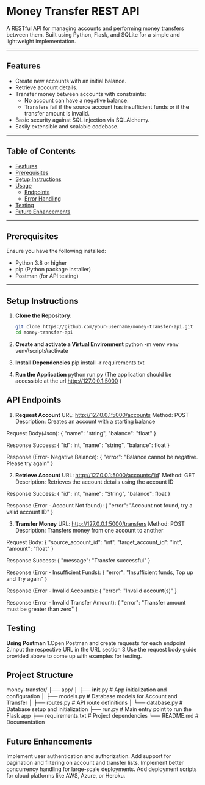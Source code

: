 # Money Transfer REST API

A RESTful API for managing accounts and performing money transfers between them. Built using Python, Flask, and SQLite for a simple and lightweight implementation.

---

## **Features**

- Create new accounts with an initial balance.
- Retrieve account details.
- Transfer money between accounts with constraints:
  - No account can have a negative balance.
  - Transfers fail if the source account has insufficient funds or if the transfer amount is invalid.
- Basic security against SQL injection via SQLAlchemy.
- Easily extensible and scalable codebase.

---

## **Table of Contents**

- [Features](#features)
- [Prerequisites](#prerequisites)
- [Setup Instructions](#setup-instructions)
- [Usage](#usage)
  - [Endpoints](#endpoints)
  - [Error Handling](#error-handling)
- [Testing](#testing)
- [Future Enhancements](#future-enhancements)

---

## **Prerequisites**

Ensure you have the following installed:
- Python 3.8 or higher
- pip (Python package installer)
- Postman (for API testing)

---

## **Setup Instructions**

1. **Clone the Repository**:
   ```bash
   git clone https://github.com/your-username/money-transfer-api.git
   cd money-transfer-api

2. **Create and activate a Virtual Environment**
    python -m venv venv
    venv\scripts\activate

3. **Install Dependencies**
    pip install -r requirements.txt

4. **Run the Application**
    python run.py
    (The application should be accessible at the url http://127.0.0.1:5000 )


## **API Endpoints**
1. **Request Account**
URL: http://127.0.0.1:5000/accounts
Method: POST 
Description: Creates an account with a starting balance

Request Body(Json):
 {
  "name": "string",
  "balance": "float"
}

Response Success:
{
  "id": int,
  "name": "string",
  "balance": float
}

Response (Error- Negative Balance):
{
  "error": "Balance cannot be negative. Please try again"
}

2. **Retrieve Account**
URL: http://127.0.0.1:5000/accounts/'id'
Method: GET
Description: Retrieves the account details using the account ID

Response Success:
{
  "id": int,
  "name": "String",
  "balance": float
}

Response (Error - Account Not found):
{
  "error": "Account not found, try a valid  account ID"
}

3. **Transfer Money**
URL: http://127.0.0.1:5000/transfers
Method: POST
Description: Transfers money from one account to another

Request Body:
{
  "source_account_id": "int",
  "target_account_id": "int",
  "amount": "float"
}

Response Success:
{
  "message": "Transfer successful"
}

Response (Error - Insufficient Funds):
{
  "error": "Insufficient funds, Top up and Try again"
}

Response (Error - Invalid Accounts):
{
  "error": "Invalid account(s)"
}

Response (Error - Invalid Transfer Amount):
{
  "error": "Transfer amount must be greater than zero"
}

## **Testing**
**Using Postman**
1.Open Postman and create requests for each endpoint
2.Input the respective URL in the URL section
3.Use the request body guide provided above to come up with examples for testing.

## **Project Structure**
money-transfer/
├── app/
│   ├── __init__.py         # App initialization and configuration
│   ├── models.py           # Database models for Account and Transfer
│   ├── routes.py           # API route definitions
│   └── database.py         # Database setup and initialization
├── run.py                  # Main entry point to run the Flask app
├── requirements.txt        # Project dependencies
└── README.md               # Documentation

## **Future Enhancements**
Implement user authentication and authorization.
Add support for pagination and filtering on account and transfer lists.
Implement better concurrency handling for large-scale deployments.
Add deployment scripts for cloud platforms like AWS, Azure, or Heroku.

